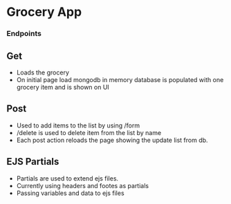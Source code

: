 # Grocery App

### Endpoints

## Get
* Loads the grocery
* On initial page load mongodb in memory database is populated with one grocery item and is shown on UI


## Post
* Used to add items to the list by using /form
* /delete is used to delete item from the list by name
* Each post action reloads the page showing the update list from db.

## EJS Partials
* Partials are used to extend ejs files.
* Currently using headers and footes as partials
* Passing variables and data to ejs files


